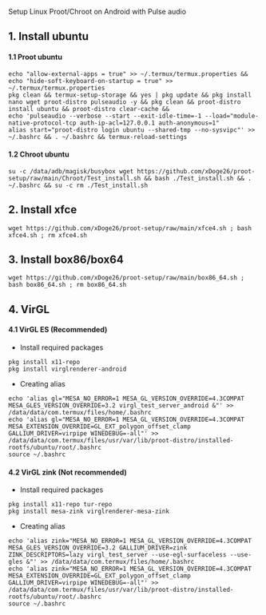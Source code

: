 Setup Linux Proot/Chroot on Android with Pulse audio

## 1. Install ubuntu
#### 1.1 Proot ubuntu 
```
echo "allow-external-apps = true" >> ~/.termux/termux.properties && echo "hide-soft-keyboard-on-startup = true" >> ~/.termux/termux.properties
pkg clean && termux-setup-storage && yes | pkg update && pkg install nano wget proot-distro pulseaudio -y && pkg clean && proot-distro install ubuntu && proot-distro clear-cache &&
echo 'pulseaudio --verbose --start --exit-idle-time=-1 --load="module-native-protocol-tcp auth-ip-acl=127.0.0.1 auth-anonymous=1"
alias start="proot-distro login ubuntu --shared-tmp --no-sysvipc"' >> ~/.bashrc && . ~/.bashrc && termux-reload-settings
```
#### 1.2 Chroot ubuntu 
```
su -c /data/adb/magisk/busybox wget https://github.com/xDoge26/proot-setup/raw/main/Chroot/Test_install.sh && bash ./Test_install.sh && . ~/.bashrc && su -c rm ./Test_install.sh
```
## 2. Install xfce
```
wget https://github.com/xDoge26/proot-setup/raw/main/xfce4.sh ; bash xfce4.sh ; rm xfce4.sh
```
## 3. Install box86/box64
```
wget https://github.com/xDoge26/proot-setup/raw/main/box86_64.sh ; bash box86_64.sh ; rm box86_64.sh
```
## 4. VirGL
#### 4.1 VirGL ES (Recommended)
- Install required packages
```
pkg install x11-repo 
pkg install virglrenderer-android
```
- Creating alias
```
echo 'alias gl="MESA_NO_ERROR=1 MESA_GL_VERSION_OVERRIDE=4.3COMPAT MESA_GLES_VERSION_OVERRIDE=3.2 virgl_test_server_android &"' >> /data/data/com.termux/files/home/.bashrc
echo 'alias gl="MESA_NO_ERROR=1 MESA_GL_VERSION_OVERRIDE=4.3COMPAT MESA_EXTENSION_OVERRIDE=GL_EXT_polygon_offset_clamp GALLIUM_DRIVER=virpipe WINEDEBUG=-all"' >> /data/data/com.termux/files/usr/var/lib/proot-distro/installed-rootfs/ubuntu/root/.bashrc
source ~/.bashrc
```
#### 4.2 VirGL zink (Not recommended)
- Install required packages
```
pkg install x11-repo tur-repo
pkg install mesa-zink virglrenderer-mesa-zink
```
- Creating alias
```
echo 'alias zink="MESA_NO_ERROR=1 MESA_GL_VERSION_OVERRIDE=4.3COMPAT MESA_GLES_VERSION_OVERRIDE=3.2 GALLIUM_DRIVER=zink ZINK_DESCRIPTORS=lazy virgl_test_server --use-egl-surfaceless --use-gles &"' >> /data/data/com.termux/files/home/.bashrc
echo 'alias zink="MESA_NO_ERROR=1 MESA_GL_VERSION_OVERRIDE=4.3COMPAT MESA_EXTENSION_OVERRIDE=GL_EXT_polygon_offset_clamp GALLIUM_DRIVER=virpipe WINEDEBUG=-all"' >> /data/data/com.termux/files/usr/var/lib/proot-distro/installed-rootfs/ubuntu/root/.bashrc
source ~/.bashrc
```


